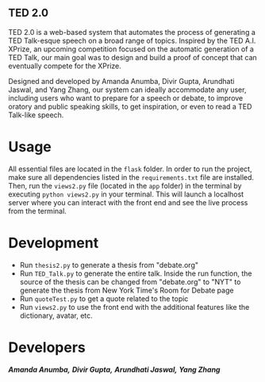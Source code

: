 ## TED 2.0

TED 2.0 is a web-based system that automates the process of generating a TED Talk-esque speech on a broad range of topics. Inspired by the TED A.I. XPrize, an upcoming competition focused on the automatic generation of a TED Talk, our main goal was to design and build a proof of concept that can eventually compete for the XPrize.  


Designed and developed by Amanda Anumba, Divir Gupta, Arundhati Jaswal, and Yang Zhang, our system can ideally accommodate any user, including users who want to prepare for a speech or debate, to improve oratory and public speaking skills, to get inspiration, or even to read a TED Talk-like speech. 


Usage
===========================

All essential files are located in the `flask` folder. In order to run the project, make sure all dependencies listed in the `requirements.txt` file are installed. Then, run the `views2.py` file (located in the `app` folder) in the terminal by executing `python views2.py` in your terminal. This will launch a localhost server where you can interact with the front end and see the live process from the terminal. 


Development
===========================
- Run `thesis2.py` to generate a thesis from "debate.org"
- Run `TED_Talk.py` to generate the entire talk. Inside the run function, the source of the thesis can be changed from "debate.org" to "NYT" to generate the thesis from New York Time's Room for Debate page
- Run `quoteTest.py` to get a quote related to the topic
- Run `views2.py` to use the front end with the additional features like the dictionary, avatar, etc.


Developers
===========================
***Amanda Anumba,***
***Divir Gupta,***
***Arundhati Jaswal,***
***Yang Zhang***
